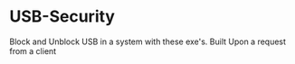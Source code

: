 # USB-Security
Block and Unblock USB in a system with these exe's.
Built Upon a request from a client
